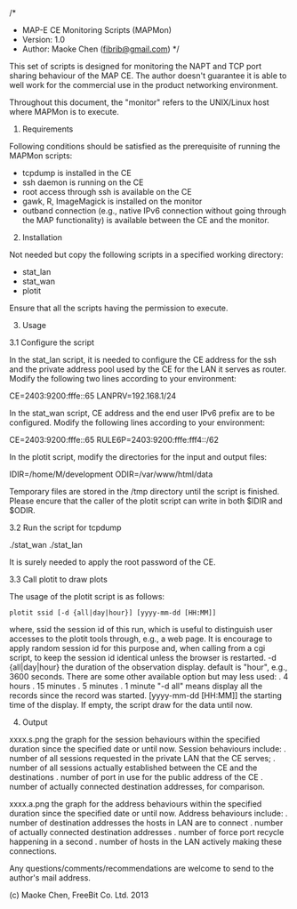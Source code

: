 /*
 * MAP-E CE Monitoring Scripts (MAPMon)
 * Version: 1.0
 * Author:  Maoke Chen (fibrib@gmail.com)
 */

This set of scripts is designed for monitoring the NAPT and TCP port sharing 
behaviour of the MAP CE. The author doesn't guarantee it is able to well work 
for the commercial use in the product networking environment. 

Throughout this document, the "monitor" refers to the UNIX/Linux host 
where MAPMon is to execute. 

1. Requirements

Following conditions should be satisfied as the prerequisite of running the 
MAPMon scripts: 
 - tcpdump is installed in the CE
 - ssh daemon is running on the CE
 - root access through ssh is available on the CE
 - gawk, R, ImageMagick is installed on the monitor
 - outband connection (e.g., native IPv6 connection without going through the 
  MAP functionality) is available between the CE and the monitor. 

2. Installation 

Not needed but copy the following scripts in a specified working directory: 
 - stat_lan 
 - stat_wan
 - plotit

Ensure that all the scripts having the permission to execute. 

3. Usage

3.1 Configure the script

In the stat_lan script, it is needed to configure the CE address for the ssh 
and the private address pool used by the CE for the LAN it serves as router. 
Modify the following two lines according to your environment: 

 CE=2403:9200:fffe::65
 LANPRV=192.168.1/24

In the stat_wan script, CE address and the end user IPv6 prefix are to be 
configured. Modify the following lines according to your environment: 

 CE=2403:9200:fffe::65
 RULE6P=2403:9200:fffe:fff4::/62

In the plotit script, modify the directories for the input and output files: 

 IDIR=/home/M/development
 ODIR=/var/www/html/data

Temporary files are stored in the /tmp directory until the script is finished. 
Please encure that the caller of the plotit script can write in both $IDIR and
$ODIR. 

3.2 Run the script for tcpdump 

  ./stat_wan
  ./stat_lan

It is surely needed to apply the root password of the CE. 

3.3 Call plotit to draw plots 

The usage of the plotit script is as follows: 

    plotit ssid [-d {all|day|hour}] [yyyy-mm-dd [HH:MM]]

where, 
  ssid 
	the session id of this run, which is useful to distinguish user 
	accesses to the plotit tools through, e.g., a web page. It is 
	encourage to apply random session id for this purpose and, when
	calling from a cgi script, to keep the session id identical unless 
	the browser is restarted. 
  -d {all|day|hour}
	the duration of the observation display. default is "hour", e.g., 
 	3600 seconds. There are some other available option but may less 
	used: 
	. 4 hours
	. 15 minutes
	. 5 minutes
	. 1 minute
	"-d all" means display all the records since the record was started. 
  [yyyy-mm-dd [HH:MM]] 
	the starting time of the display. If empty, the script draw for the 
	data until now. 

4. Output

  xxxx.s.png
	the graph for the session behaviours within the specified duration 
	since the specified date or until now. Session behaviours include: 
	. number of all sessions requested in the private LAN that the CE 
	  serves; 
	. number of all sessions actually established between the CE and 
	  the destinations
	. number of port in use for the public address of the CE
	. number of actually connected destination addresses, for comparison. 

  xxxx.a.png
	the graph for the address behaviours within the specified duration 
	since the specified date or until now. Address behaviours include: 
	. number of destination addresses the hosts in LAN are to connect
	. number of actually connected destination addresses
	. number of force port recycle happening in a second
	. number of hosts in the LAN actively making these connections. 

Any questions/comments/recommendations are welcome to send to the author's 
mail address. 

(c) Maoke Chen, FreeBit Co. Ltd. 2013
